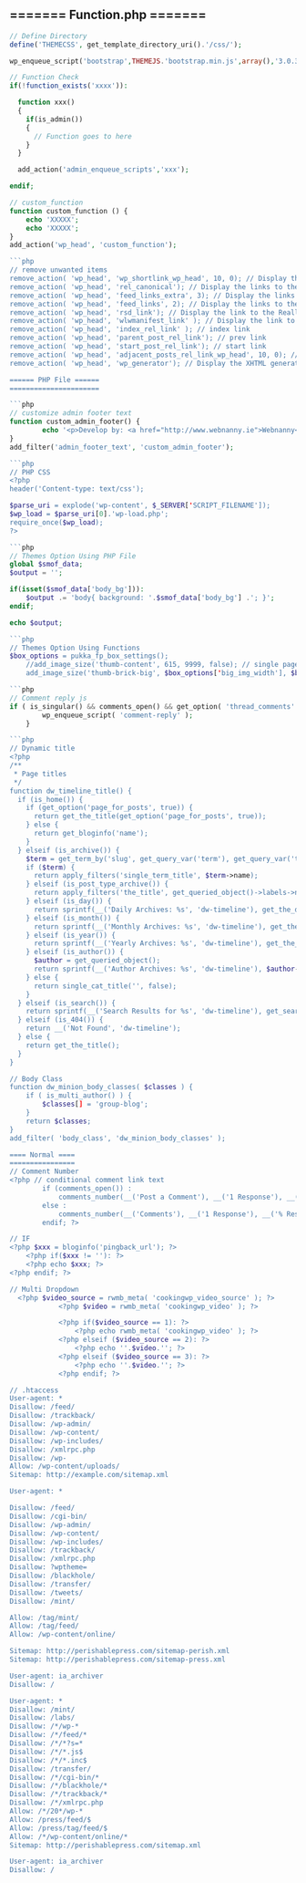 ======= Function.php =======
----------
```php
// Define Directory
define('THEMECSS', get_template_directory_uri().'/css/');

wp_enqueue_script('bootstrap',THEMEJS.'bootstrap.min.js',array(),'3.0.3',true);

// Function Check
if(!function_exists('xxxx')):

  function xxx()
  {
    if(is_admin())
    {
      // Function goes to here
    }
  }

  add_action('admin_enqueue_scripts','xxx');

endif;
```

```php
// custom_function
function custom_function () {
    echo 'XXXXX';
    echo 'XXXXX';
}
add_action('wp_head', 'custom_function');

```php
// remove unwanted items
remove_action( 'wp_head', 'wp_shortlink_wp_head', 10, 0); // Display the links to the shortlink
remove_action( 'wp_head', 'rel_canonical'); // Display the links to the canonical link
remove_action( 'wp_head', 'feed_links_extra', 3); // Display the links to the extra feeds such as category feeds
remove_action( 'wp_head', 'feed_links', 2); // Display the links to the general feeds: Post and Comment Feed
remove_action( 'wp_head', 'rsd_link'); // Display the link to the Really Simple Discovery service endpoint, EditURI link
remove_action( 'wp_head', 'wlwmanifest_link' ); // Display the link to the Windows Live Writer manifest file.
remove_action( 'wp_head', 'index_rel_link' ); // index link
remove_action( 'wp_head', 'parent_post_rel_link'); // prev link
remove_action( 'wp_head', 'start_post_rel_link'); // start link
remove_action( 'wp_head', 'adjacent_posts_rel_link_wp_head', 10, 0); // Display relational links for the posts adjacent to the current post.
remove_action( 'wp_head', 'wp_generator'); // Display the XHTML generator that is generated on the wp_head hook, WP version			

====== PHP File ======
======================

```php
// customize admin footer text
function custom_admin_footer() {
        echo '<p>Develop by: <a href="http://www.webnanny.ie">Webnanny</a>, Customize by: <a href="http://www.cookingwp.com" target="_blank" title="Developer">Tawhidul Islam</a> Powered by: Wordpress</p>';
} 
add_filter('admin_footer_text', 'custom_admin_footer');

```php
// PHP CSS
<?php
header('Content-type: text/css');

$parse_uri = explode('wp-content', $_SERVER['SCRIPT_FILENAME']);
$wp_load = $parse_uri[0].'wp-load.php';
require_once($wp_load);
?>

```php
// Themes Option Using PHP File
global $smof_data;
$output = '';

if(isset($smof_data['body_bg'])):
	$output .= 'body{ background: '.$smof_data['body_bg'] .'; }';
endif;

echo $output;

```php
// Themes Option Using Functions
$box_options = pukka_fp_box_settings();
	//add_image_size('thumb-content', 615, 9999, false); // single page
	add_image_size('thumb-brick-big', $box_options['big_img_width'], $box_options['big_img_height'], true); // big brick

```php
// Comment reply js
if ( is_singular() && comments_open() && get_option( 'thread_comments' ) ) {
		wp_enqueue_script( 'comment-reply' );
	}

```php
// Dynamic title
<?php
/**
 * Page titles
 */
function dw_timeline_title() {
  if (is_home()) {
    if (get_option('page_for_posts', true)) {
      return get_the_title(get_option('page_for_posts', true));
    } else {
      return get_bloginfo('name');
    }
  } elseif (is_archive()) {
    $term = get_term_by('slug', get_query_var('term'), get_query_var('taxonomy'));
    if ($term) {
      return apply_filters('single_term_title', $term->name);
    } elseif (is_post_type_archive()) {
      return apply_filters('the_title', get_queried_object()->labels->name);
    } elseif (is_day()) {
      return sprintf(__('Daily Archives: %s', 'dw-timeline'), get_the_date());
    } elseif (is_month()) {
      return sprintf(__('Monthly Archives: %s', 'dw-timeline'), get_the_date('F Y'));
    } elseif (is_year()) {
      return sprintf(__('Yearly Archives: %s', 'dw-timeline'), get_the_date('Y'));
    } elseif (is_author()) {
      $author = get_queried_object();
      return sprintf(__('Author Archives: %s', 'dw-timeline'), $author->display_name);
    } else {
      return single_cat_title('', false);
    }
  } elseif (is_search()) {
    return sprintf(__('Search Results for %s', 'dw-timeline'), get_search_query());
  } elseif (is_404()) {
    return __('Not Found', 'dw-timeline');
  } else {
    return get_the_title();
  }
}

// Body Class
function dw_minion_body_classes( $classes ) {
	if ( is_multi_author() ) {
		$classes[] = 'group-blog';
	}
	return $classes;
}
add_filter( 'body_class', 'dw_minion_body_classes' );

==== Normal ====
================
// Comment Number
<?php // conditional comment link text
		if (comments_open()) :
			comments_number(__('Post a Comment'), __('1 Response'), __('% Responses'));
		else :
			comments_number(__('Comments'), __('1 Response'), __('% Responses'));
		endif; ?>

// IF
<?php $xxx = bloginfo('pingback_url'); ?>
	<?php if($xxx != ''): ?>
	<?php echo $xxx; ?>
<?php endif; ?>

// Multi Dropdown
  <?php $video_source = rwmb_meta( 'cookingwp_video_source' ); ?>
            <?php $video = rwmb_meta( 'cookingwp_video' ); ?>

            <?php if($video_source == 1): ?>
                <?php echo rwmb_meta( 'cookingwp_video' ); ?>
            <?php elseif ($video_source == 2): ?>
                <?php echo ''.$video.''; ?>
            <?php elseif ($video_source == 3): ?>
                <?php echo ''.$video.''; ?>
            <?php endif; ?>

// .htaccess
User-agent: *
Disallow: /feed/
Disallow: /trackback/
Disallow: /wp-admin/
Disallow: /wp-content/
Disallow: /wp-includes/
Disallow: /xmlrpc.php
Disallow: /wp-
Allow: /wp-content/uploads/
Sitemap: http://example.com/sitemap.xml

User-agent: *

Disallow: /feed/
Disallow: /cgi-bin/
Disallow: /wp-admin/
Disallow: /wp-content/
Disallow: /wp-includes/
Disallow: /trackback/
Disallow: /xmlrpc.php
Disallow: ?wptheme=
Disallow: /blackhole/
Disallow: /transfer/
Disallow: /tweets/
Disallow: /mint/

Allow: /tag/mint/
Allow: /tag/feed/
Allow: /wp-content/online/

Sitemap: http://perishablepress.com/sitemap-perish.xml
Sitemap: http://perishablepress.com/sitemap-press.xml

User-agent: ia_archiver
Disallow: /

User-agent: *
Disallow: /mint/
Disallow: /labs/
Disallow: /*/wp-*
Disallow: /*/feed/*
Disallow: /*/*?s=*
Disallow: /*/*.js$
Disallow: /*/*.inc$
Disallow: /transfer/
Disallow: /*/cgi-bin/*
Disallow: /*/blackhole/*
Disallow: /*/trackback/*
Disallow: /*/xmlrpc.php
Allow: /*/20*/wp-*
Allow: /press/feed/$
Allow: /press/tag/feed/$
Allow: /*/wp-content/online/*
Sitemap: http://perishablepress.com/sitemap.xml

User-agent: ia_archiver
Disallow: /
